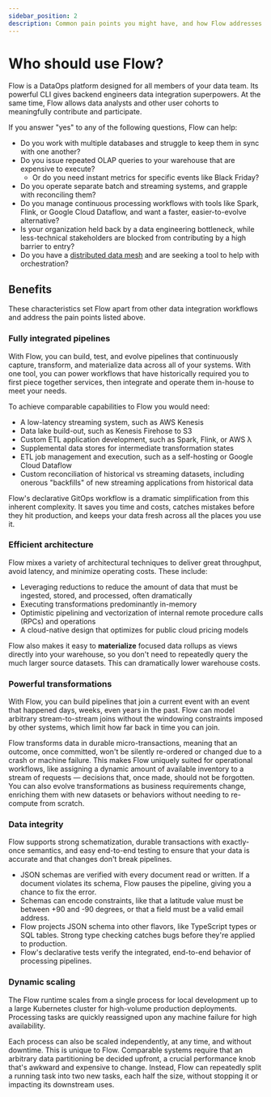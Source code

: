 ```yaml
---
sidebar_position: 2
description: Common pain points you might have, and how Flow addresses them.
---
```


# Who should use Flow?

Flow is a DataOps platform designed for all members of your data team. Its powerful CLI gives backend engineers data integration superpowers. At the same time, Flow allows data analysts and other user cohorts to meaningfully contribute and participate.

If you answer "yes" to any of the following questions, Flow can help:

* Do you work with multiple databases and struggle to keep them in sync with one another?
* Do you issue repeated OLAP queries to your warehouse that are expensive to execute?
  * Or do you need instant metrics for specific events like Black Friday?
* Do you operate separate batch and streaming systems, and grapple with reconciling them?
* Do you manage continuous processing workflows with tools like Spark,
  Flink, or Google Cloud Dataflow, and want a faster, easier-to-evolve alternative?
* Is your organization held back by a data engineering bottleneck,
  while less-technical stakeholders are blocked from contributing by a high barrier to entry?
* Do you have a [distributed data mesh](https://martinfowler.com/articles/data-monolith-to-mesh.html)
  and are seeking a tool to help with orchestration?

## Benefits

These characteristics set Flow apart from other data integration workflows and address the pain points listed above.

### Fully integrated pipelines

With Flow, you can build, test, and evolve pipelines that continuously capture, transform, and materialize data across all of your systems. With one tool, you can power workflows that have historically required you to first piece together services, then integrate and operate them in-house to meet your needs.

To achieve comparable capabilities to Flow you would need:

* A low-latency streaming system, such as AWS Kenesis
* Data lake build-out, such as Kenesis Firehose to S3
* Custom ETL application development, such as Spark, Flink, or AWS λ
* Supplemental data stores for intermediate transformation states
* ETL job management and execution, such as a self-hosting or Google Cloud Dataflow
* Custom reconciliation of historical vs streaming datasets, including onerous "backfills" of new streaming applications from historical data

Flow's declarative GitOps workflow is a dramatic simplification from this inherent complexity. It saves you time and costs, catches mistakes before they hit production, and keeps your data fresh across all the places you use it.

### Efficient architecture

Flow mixes a variety of architectural techniques to deliver great throughput, avoid latency, and minimize operating costs. These include:

* Leveraging reductions to reduce the amount of data that must be ingested, stored, and processed, often dramatically
* Executing transformations predominantly in-memory
* Optimistic pipelining and vectorization of internal remote procedure calls (RPCs) and operations
* A cloud-native design that optimizes for public cloud pricing models

Flow also makes it easy to **materialize** focused data rollups as views directly into your warehouse, so you don't need to repeatedly query the much larger source datasets. This can dramatically lower warehouse costs.

### Powerful transformations

With Flow, you can build pipelines that join a current event with an event that happened days, weeks, even years in the past. Flow can model arbitrary stream-to-stream joins without the windowing constraints imposed by other systems, which limit how far back in time you can join.

Flow transforms data in durable micro-transactions, meaning that an outcome, once committed, won't be silently re-ordered or changed due to a crash or machine failure. This makes Flow uniquely suited for operational workflows, like assigning a dynamic amount of available inventory to a stream of requests — decisions that, once made, should not be forgotten. You can also evolve transformations as business requirements change, enriching them with new datasets or behaviors without needing to re-compute from scratch.

### Data integrity

Flow supports strong schematization, durable transactions with exactly-once semantics, and easy end-to-end testing to ensure that your data is accurate and that changes don't break pipelines.

* JSON schemas are verified with every document read or written. If a document violates its schema, Flow pauses the pipeline, giving you a chance to fix the error.
* Schemas can encode constraints, like that a latitude value must be between +90 and -90 degrees, or that a field must be a valid email address.
* Flow projects JSON schema into other flavors, like TypeScript types or SQL tables. Strong type checking catches bugs before they're applied to production.
* Flow's declarative tests verify the integrated, end-to-end behavior of processing pipelines.

### Dynamic scaling

The Flow runtime scales from a single process for local development up to a large Kubernetes cluster for high-volume production deployments. Processing tasks are quickly reassigned upon any machine failure for high availability.

Each process can also be scaled independently, at any time, and without downtime. This is unique to Flow. Comparable systems require that an arbitrary data partitioning be decided upfront, a crucial performance knob that's awkward and expensive to change. Instead, Flow can repeatedly split a running task into two new tasks, each half the size, without stopping it or impacting its downstream uses.